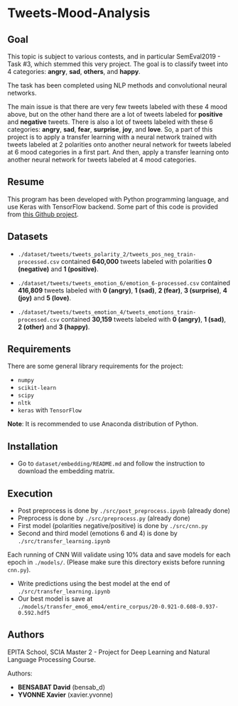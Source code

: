 # Tweets-Mood-Analysis

## Goal

This topic is subject to various contests, and in particular SemEval2019 - Task #3, which stemmed this very project. The goal is to classify tweet into 4 categories: **angry**, **sad**, **others**, and **happy**.

The task has been completed using NLP methods and convolutional neural networks.

The main issue is that there are very few tweets labeled with these 4 mood above, but on the other hand there are a lot of tweets labeled for **positive** and **negative** tweets. There is also a lot of tweets labeled with these 6 categories: **angry**, **sad**, **fear**, **surprise**, **joy**, and **love**.
So, a part of this project is to apply a transfer learning with a neural network trained with tweets labeled at 2 polarities onto another neural network for tweets labeled at 6 mood categories in a first part. And then, apply a transfer learning onto another neural network for tweets labeled at 4 mood categories.

## Resume

This program has been developed with Python programming language, and use Keras with TensorFlow backend. Some part of this code is provided from [this Github project](https://github.com/abdulfatir/twitter-sentiment-analysis).

## Datasets

- `./dataset/tweets/tweets_polarity_2/tweets_pos_neg_train-processed.csv` contained **640,000** tweets labeled with polarities **0 (negative)** and **1 (positive)**.

- `./dataset/tweets/tweets_emotion_6/emotion_6-processed.csv` contained **416,809** tweets labeled with **0 (angry)**, **1 (sad)**, **2 (fear)**, **3 (surprise)**, **4 (joy)** and **5 (love)**.

- `./dataset/tweets/tweets_emotion_4/tweets_emotions_train-processed.csv` contained **30,159** tweets labeled with **0 (angry)**, **1 (sad)**, **2 (other)** and **3 (happy)**.

## Requirements

There are some general library requirements for the project:
* `numpy`
* `scikit-learn`
* `scipy`
* `nltk`
* `keras` with `TensorFlow`

**Note**: It is recommended to use Anaconda distribution of Python.

## Installation

- Go to `dataset/embedding/README.md` and follow the instruction to download the embedding matrix.

## Execution

- Post preprocess is done by `./src/post_preprocess.ipynb` (already done)
- Preprocess is done by `./src/preprocess.py` (already done)
- First model (polarities negative/positive) is done by `./src/cnn.py`
- Second and third model (emotions 6 and 4) is done by `./src/transfer_learning.ipynb`

Each running of CNN Will validate using 10% data and save models for each epoch in `./models/`. (Please make sure this directory exists before running `cnn.py`). 

- Write predictions using the best model at the end of `./src/transfer_learning.ipynb`
- Our best model is save at `./models/transfer_emo6_emo4/entire_corpus/20-0.921-0.608-0.937-0.592.hdf5`

## Authors

EPITA School, SCIA Master 2 - Project for Deep Learning and Natural Language Processing Course. 

Authors: 
- **BENSABAT David** (bensab_d)
- **YVONNE Xavier** (xavier.yvonne)